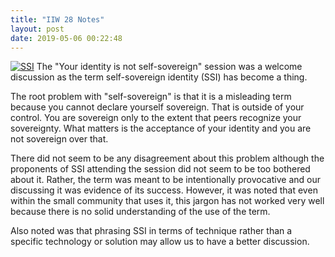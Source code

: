 ```yaml
---
title: "IIW 28 Notes"
layout: post
date: 2019-05-06 00:22:48
---
```


[![SSI](https://pbs.twimg.com/media/D5kvu2qWAAAD1ok.jpg)](https://twitter.com/xmlgrrl/status/1123982069145788420)
The "Your identity is not self-sovereign" session was a welcome discussion as the term self-sovereign identity (SSI) has become a thing.  

The root problem with "self-sovereign" is that it is a misleading term because you cannot declare yourself sovereign.  That is outside of your control.  You are sovereign only to the extent that peers recognize your sovereignty.  What matters is the acceptance of your identity and you are not sovereign over that.

There did not seem to be any disagreement about this problem although the proponents of SSI attending the session did not seem to be too bothered about it.  Rather, the term was meant to be intentionally provocative and our discussing it was evidence of its success.  However, it was noted that even within the small community that uses it, this jargon has not worked very well because there is no solid understanding of the use of the term.

Also noted was that phrasing SSI in terms of technique rather than a specific technology or solution may allow us to have a better discussion. 
